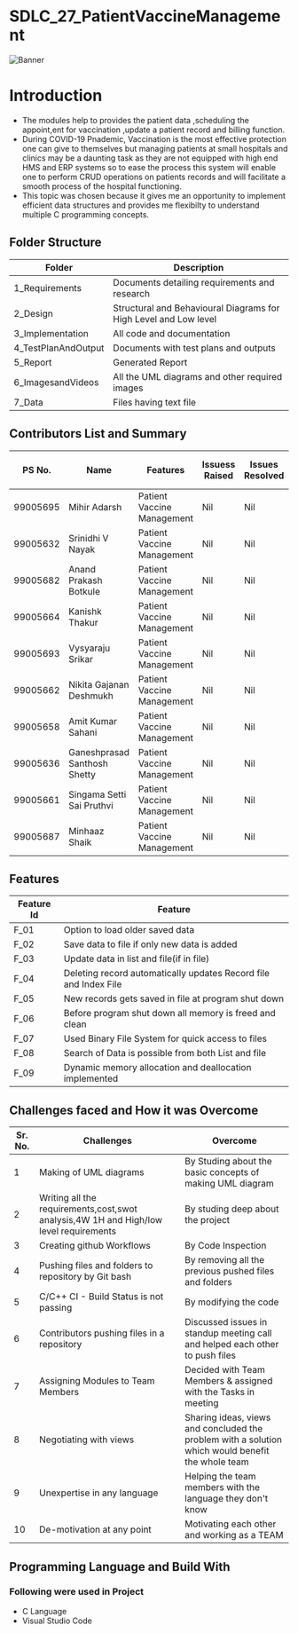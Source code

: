# SDLC_27_PatientVaccineManagement

![Banner](https://github.com/ShettyGaneshprasad/SDLC_27_PatientVaccineManagement/blob/Production/1_Requirements/pvmsbanner.jpg)

# Introduction


 * The modules help to provides the patient data ,scheduling the appoint,ent for vaccination ,update a patient record and billing function.
 * During COVID-19 Pnademic, Vaccination is the most effective protection one can give to themselves but managing patients at small hospitals and clinics may be a daunting task as they are not equipped with high end HMS and ERP systems so to ease the process this system will enable one to perform CRUD operations on patients records and will facilitate a smooth process of the hospital functioning.
 * This topic was chosen because it gives me an opportunity to implement efficient data structures and provides me flexibilty to understand multiple C programming concepts.

## Folder Structure

| Folder              | Description                                                                                     |
| ------------------- | ----------------------------------------------------------------------------------------------- |
| 1_Requirements      | Documents detailing requirements and research                                                   |
| 2_Design            | Structural and Behavioural Diagrams for High Level and Low level                                |
| 3_Implementation    | All code and documentation                                                                      |
| 4_TestPlanAndOutput | Documents with test plans and outputs                                                           |
| 5_Report            | Generated Report                                                                                |
| 6_ImagesandVideos   | All the UML diagrams and other required images                                                  |
| 7_Data              | Files having text file                                                                          |

## Contributors List and Summary

| PS No.   | Name        | Features                 | Issuess Raised | Issues Resolved | No Test Cases | Test Case Pass |
| -------- | ----------- | ------------------------ | -------------- | --------------- | ------------- | -------------- |
|99005695	| Mihir Adarsh                 | Patient Vaccine Management | Nil            | Nil             | 0            | 0             |
|99005632	| Srinidhi V Nayak             | Patient Vaccine Management | Nil            | Nil             | 0            | 0             |
|99005682	| Anand Prakash Botkule        | Patient Vaccine Management | Nil            | Nil             | 0            | 0             |
|99005664	| Kanishk Thakur               | Patient Vaccine Management | Nil            | Nil             | 0            | 0             |
|99005693	| Vysyaraju Srikar             | Patient Vaccine Management | Nil            | Nil             | 0            | 0             |
|99005662	| Nikita Gajanan Deshmukh      | Patient Vaccine Management | Nil            | Nil             | 0            | 0             |
|99005658	| Amit Kumar Sahani            | Patient Vaccine Management | Nil            | Nil             | 0            | 0             |
|99005636	| Ganeshprasad Santhosh Shetty | Patient Vaccine Management | Nil            | Nil             | 0            | 0             |
|99005661	| Singama Setti Sai Pruthvi    | Patient Vaccine Management | Nil            | Nil             | 0            | 0             |
|99005687	| Minhaaz Shaik                | Patient Vaccine Management | Nil            | Nil             | 0            | 0             |

## Features

| Feature Id | Feature |
| -----------|---------|
|F_01| Option to load older saved data |
|F_02| Save data to file if only new data is added |
|F_03| Update data in list and file(if in file) |
|F_04| Deleting record automatically updates Record file and Index File |
|F_05| New records gets saved in file at program shut down |
|F_06| Before program shut down all memory is freed and clean |
|F_07| Used Binary File System for quick access to files |
|F_08| Search of Data is possible from both List and file |
|F_09| Dynamic memory allocation and deallocation implemented |

## Challenges faced and How it was Overcome

| Sr. No. | Challenges | Overcome |
|--- |--- |--- |
|1 | Making of UML diagrams | By Studing about the basic concepts of making UML diagram |
|2 | Writing all the requirements,cost,swot analysis,4W 1H and High/low level requirements | By studing deep about the project |
|3 | Creating github Workflows | By Code Inspection |
|4 | Pushing files and folders to repository by Git bash | By removing all the previous pushed files and folders |
|5 | C/C++ CI - Build Status is not passing |  By modifying the code |
|6| Contributors pushing files in a repository| Discussed issues in standup meeting call and helped each other to push files|
|7| Assigning Modules to Team Members | Decided with Team Members & assigned with the Tasks in meeting|
|8| Negotiating with views | Sharing ideas, views and concluded the problem with a solution which would benefit the whole team |
|9| Unexpertise in any language | Helping the team members with the language they don't know |
|10|De-motivation at any point | Motivating each other and working as a TEAM |


## Programming Language and Build With
### Following were used in Project

-   C Language
-   Visual Studio Code  
   
   



